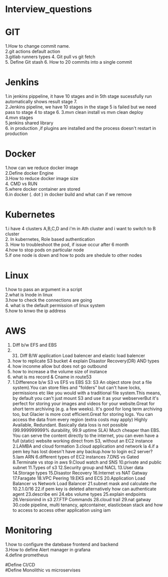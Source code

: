 # Interview_questions
# GIT
1.How to change commit name.  
2.git actions default action  
3.gitlab runners types 
4. Git pull vs git fetch  
5. Define Git stash 
6. How to 20 commits into a single commit 



# Jenkins
1.in jenkins pippeline, it have 10 stages and in 5th stage sucessfully run automatically shows result stage 7.  
2.Jenkins pipeline, we have 10 stages in the stage 5 is failed but we need pass to stage 4 to stage 6.
3.mvn clean install vs mvn clean deploy  
4.mvn stages  
5.jenkins shared library  
6. in production ,if plugins are installed and the process doesn't restart in production   





# Docker
1.how can we reduce docker image  
2.Define docker Engine   
3.How to reduce docker image size  
4. CMD vs RUN  
5.where docker container are stored  
6.in docker (. dot ) in docker build and what can if we remove  






# Kubernetes
1.i have  4 clusters A,B,C,D  and i'm in Ath cluster and i want to switch to B cluster  
2. In kubernetes, Role based authentication  
3. How to troubleshoot the pod, if issue occur after 6 month  
4.how to stop pods on particular node  
5.if one node is down and how to pods are shedule to other nodes  





# Linux
1.how to pass an argument in a script  
 2.what is Inode in linux  
 3.how to check the connections are going  
 4. what is the default permission of linux system   
 5.how to knwo the ip address  


# AWS
1. Diff b/w EFS and  EBS
2. 31. Diff B/W application Load balencer and elastic load balencer
 3. how to replicate S3 bucket
4  explain Disastor Recovery(DR) AND types    
5. how inconme allow but does not go outbound
6. how to increase a the volume size of instance
7. what is ms record & Cname in route53
8. 1.Difference b/w S3 vs EFS vs EBS
S3:
S3 An object store (not a file system).You can store files and "folders" but can't have locks, permissions etc like you would with a traditional file system.This means, by default you can't just mount S3 and use it as your webserverBut it's perfect for storing your images and videos for your website.Great for short term archiving (e.g. a few weeks). It's good for long term archiving too, but Glacier is more cost efficient.Great for storing logs. You can access the data from every region (extra costs may apply)
Highly Available, Redundant. Basically data loss is not possible (99.999999999% durability, 99.9 uptime SLA) Much cheaper than EBS. You can serve the content directly to the internet, you can even have a full (static) website working direct from S3, without an EC2 instance
2.LAMBA and cloud formation
3.cloud application and network la
4.if a pem key has lost doesn't have any backup.how to login ec2 server?
5.Iam ARN
6.different types of EC2 instances
7.DNS vs Gated
8.Terminate vs stop in aws
9.Cloud watch and SNS
10.private and public subnet
11.Types of s3
12.Security group and NACL
13.User data 
14.Storage types
15.Disastor Recovery
16.Internet vs NAT Gatway
17.Faragate
18.VPC Peering
19.EKS and ECS
20.Application Load Balancer vs Network Load Balancer
21.subnet mask and calculate rhe 10.2.1.0/16
22.if pem key is deleted alternatively how can authenticate agent
23.describe eni
24.ebs volume types
25.explain endpoints
26.Versionind in s3
27.FTP Commands
28.cloud trail 
29.nat gatway
30.code pipeline, multi tenancy, aptcontainer, elasticbean stack and how to access to access other application using iam







# Monitoring

1.how to configure the datebase frontend and backend  
3.How to define Alert manager in grafana  
4.define prometheus 

#Define CI/CD  
#Define Monolithic vs microservises

  

